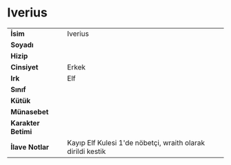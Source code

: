 # Iverius   
|  |  |  
|---|---|  
| **İsim** | Iverius|  
| **Soyadı** | |  
| **Hizip** | |  
| **Cinsiyet** | Erkek|  
| **Irk** | Elf|  
| **Sınıf** | |  
| **Kütük** | |  
| **Münasebet** | |  
| **Karakter Betimi** | |  
| **İlave Notlar** | Kayıp Elf Kulesi 1'de nöbetçi, wraith olarak dirildi kestik|  
